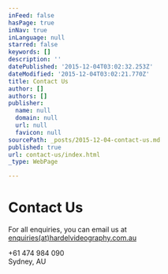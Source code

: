 ```yaml
---
inFeed: false
hasPage: true
inNav: true
inLanguage: null
starred: false
keywords: []
description: ''
datePublished: '2015-12-04T03:02:32.253Z'
dateModified: '2015-12-04T03:02:21.770Z'
title: Contact Us
author: []
authors: []
publisher:
  name: null
  domain: null
  url: null
  favicon: null
sourcePath: _posts/2015-12-04-contact-us.md
published: true
url: contact-us/index.html
_type: WebPage

---
```

# Contact Us

For all enquiries, you can email us at [enquiries(at)hardelvideography.com.au][0]

+61 474 984 090  
Sydney, AU

[0]: mailto:enquiries@hardelvideography.com.au